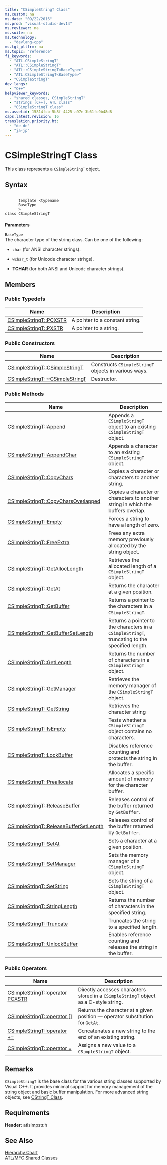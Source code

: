 ```yaml
---
title: "CSimpleStringT Class"
ms.custom: na
ms.date: "09/22/2016"
ms.prod: "visual-studio-dev14"
ms.reviewer: na
ms.suite: na
ms.technology: 
  - "devlang-cpp"
ms.tgt_pltfrm: na
ms.topic: "reference"
f1_keywords: 
  - "ATL.CSimpleStringT"
  - "ATL::CSimpleStringT"
  - "ATL::CSimpleStringT<BaseType>"
  - "ATL.CSimpleStringT<BaseType>"
  - "CSimpleStringT"
dev_langs: 
  - "C++"
helpviewer_keywords: 
  - "shared classes, CSimpleStringT"
  - "strings [C++], ATL class"
  - "CSimpleStringT class"
ms.assetid: 15814fcb-5b8f-4425-a97e-3b61fc9b48d8
caps.latest.revision: 16
translation.priority.ht: 
  - "de-de"
  - "ja-jp"
---
```

# CSimpleStringT Class
This class represents a `CSimpleStringT` object.  
  
## Syntax  
  
```  
  
      template <typename   
      BaseType  
      >  
class CSimpleStringT  
```  
  
#### Parameters  
 `BaseType`  
 The character type of the string class. Can be one of the following:  
  
-   `char` (for ANSI character strings).  
  
-   `wchar_t` (for Unicode character strings).  
  
-   **TCHAR** (for both ANSI and Unicode character strings).  
  
## Members  
  
### Public Typedefs  
  
|Name|Description|  
|----------|-----------------|  
|[CSimpleStringT::PCXSTR](../vs140/csimplestringt--pcxstr.md)|A pointer to a constant string.|  
|[CSimpleStringT::PXSTR](../vs140/csimplestringt--pxstr.md)|A pointer to a string.|  
  
### Public Constructors  
  
|Name|Description|  
|----------|-----------------|  
|[CSimpleStringT::CSimpleStringT](../vs140/csimplestringt--csimplestringt.md)|Constructs `CSimpleStringT` objects in various ways.|  
|[CSimpleStringT::~CSimpleStringT](../vs140/csimplestringt--~csimplestringt.md)|Destructor.|  
  
### Public Methods  
  
|Name|Description|  
|----------|-----------------|  
|[CSimpleStringT::Append](../vs140/csimplestringt--append.md)|Appends a `CSimpleStringT` object to an existing `CSimpleStringT` object.|  
|[CSimpleStringT::AppendChar](../vs140/csimplestringt--appendchar.md)|Appends a character to an existing `CSimpleStringT` object.|  
|[CSimpleStringT::CopyChars](../vs140/csimplestringt--copychars.md)|Copies a character or characters to another string.|  
|[CSimpleStringT::CopyCharsOverlapped](../vs140/csimplestringt--copycharsoverlapped.md)|Copies a character or characters to another string in which the buffers overlap.|  
|[CSimpleStringT::Empty](../vs140/csimplestringt--empty.md)|Forces a string to have a length of zero.|  
|[CSimpleStringT::FreeExtra](../vs140/csimplestringt--freeextra.md)|Frees any extra memory previously allocated by the string object.|  
|[CSimpleStringT::GetAllocLength](../vs140/csimplestringt--getalloclength.md)|Retrieves the allocated length of a `CSimpleStringT` object.|  
|[CSimpleStringT::GetAt](../vs140/csimplestringt--getat.md)|Returns the character at a given position.|  
|[CSimpleStringT::GetBuffer](../vs140/csimplestringt--getbuffer.md)|Returns a pointer to the characters in a `CSimpleStringT`.|  
|[CSimpleStringT::GetBufferSetLength](../vs140/csimplestringt--getbuffersetlength.md)|Returns a pointer to the characters in a `CSimpleStringT`, truncating to the specified length.|  
|[CSimpleStringT::GetLength](../vs140/csimplestringt--getlength.md)|Returns the number of characters in a `CSimpleStringT` object.|  
|[CSimpleStringT::GetManager](../vs140/csimplestringt--getmanager.md)|Retrieves the memory manager of the `CSimpleStringT` object.|  
|[CSimpleStringT::GetString](../vs140/csimplestringt--getstring.md)|Retrieves the character string|  
|[CSimpleStringT::IsEmpty](../vs140/csimplestringt--isempty.md)|Tests whether a `CSimpleStringT` object contains no characters.|  
|[CSimpleStringT::LockBuffer](../vs140/csimplestringt--lockbuffer.md)|Disables reference counting and protects the string in the buffer.|  
|[CSimpleStringT::Preallocate](../vs140/csimplestringt--preallocate.md)|Allocates a specific amount of memory for the character buffer.|  
|[CSimpleStringT::ReleaseBuffer](../vs140/csimplestringt--releasebuffer.md)|Releases control of the buffer returned by `GetBuffer`.|  
|[CSimpleStringT::ReleaseBufferSetLength](../vs140/csimplestringt--releasebuffersetlength.md)|Releases control of the buffer returned by `GetBuffer`.|  
|[CSimpleStringT::SetAt](../vs140/csimplestringt--setat.md)|Sets a character at a given position.|  
|[CSimpleStringT::SetManager](../vs140/csimplestringt--setmanager.md)|Sets the memory manager of a `CSimpleStringT` object.|  
|[CSimpleStringT::SetString](../vs140/csimplestringt--setstring.md)|Sets the string of a `CSimpleStringT` object.|  
|[CSimpleStringT::StringLength](../vs140/csimplestringt--stringlength.md)|Returns the number of characters in the specified string.|  
|[CSimpleStringT::Truncate](../vs140/csimplestringt--truncate.md)|Truncates the string to a specified length.|  
|[CSimpleStringT::UnlockBuffer](../vs140/csimplestringt--unlockbuffer.md)|Enables reference counting and releases the string in the buffer.|  
  
### Public Operators  
  
|Name|Description|  
|----------|-----------------|  
|[CSimpleStringT::operator PCXSTR](../vs140/csimplestringt--operator-pcxstr.md)|Directly accesses characters stored in a `CSimpleStringT` object as a C-style string.|  
|[CSimpleStringT::operator &#91;&#93;](../vs140/csimplestringt--operator.md)|Returns the character at a given position — operator substitution for `GetAt`.|  
|[CSimpleStringT::operator +=](../vs140/csimplestringt--operator--=.md)|Concatenates a new string to the end of an existing string.|  
|[CSimpleStringT::operator =](../vs140/csimplestringt--operator-=.md)|Assigns a new value to a `CSimpleStringT` object.|  
  
## Remarks  
 `CSimpleStringT` is the base class for the various string classes supported by Visual C++. It provides minimal support for memory management of the string object and basic buffer manipulation. For more advanced string objects, see [CStringT Class](../vs140/cstringt-class.md).  
  
## Requirements  
 **Header:** atlsimpstr.h  
  
## See Also  
 [Hierarchy Chart](../vs140/hierarchy-chart.md)   
 [ATL/MFC Shared Classes](../vs140/atl-mfc-shared-classes.md)